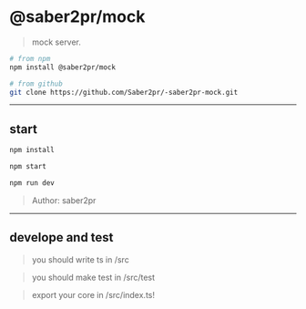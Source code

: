 # @saber2pr/mock

> mock server.

```bash
# from npm
npm install @saber2pr/mock

# from github
git clone https://github.com/Saber2pr/-saber2pr-mock.git
```

---

## start

```bash
npm install
```

```bash
npm start

npm run dev

```

> Author: saber2pr

---

## develope and test

> you should write ts in /src

> you should make test in /src/test

> export your core in /src/index.ts!
